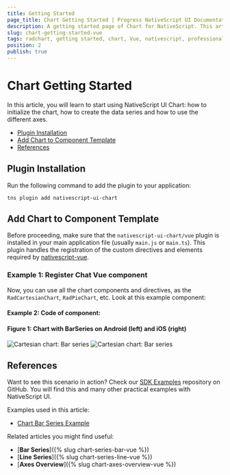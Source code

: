 ```yaml
---
title: Getting Started
page_title: Chart Getting Started | Progress NativeScript UI Documentation
description: A getting started page of Chart for NativeScript. This article explains what are the steps to create a chart instance from scratch and use with Vue
slug: chart-getting-started-vue
tags: radchart, getting started, chart, Vue, nativescript, professional, ui
position: 2
publish: true
---
```


# Chart Getting Started

In this article, you will learn to start using NativeScript UI Chart: how to initialize the chart, how to create the data series and how to use the different axes.

* [Plugin Installation](#plugin-installation)
* [Add Chart to Component Template](#add-chart-to-component-template)
* [References](#references)

## Plugin Installation

Run the following command to add the plugin to your application:

``` Shell
tns plugin add nativescript-ui-chart
```

## Add Chart to Component Template

Before proceeding, make sure that the `nativescript-ui-chart/vue` plugin is installed in your main application file (usually `main.js` or `main.ts`). This plugin handles the registration of the custom directives and elements required by [nativescript-vue](https://nativescript-vue.org/).

### Example 1: Register Chat Vue component

<snippet id='chart-imports-vue'/>

Now, you can use all the chart components and directives, as the `RadCartesianChart`, `RadPieChart`, etc. Look at this example component:

#### Example 2: Code of component:

<snippet id='chart-bar-series-vue'/>

#### Figure 1: Chart with BarSeries on Android (left) and iOS (right)

![Cartesian chart: Bar series](../../../ui/img/ns_ui/bar_series_android.png "Bar series on Android.") ![Cartesian chart: Bar series](../../../ui/img/ns_ui/bar_series_ios.png "Bar series on iOS.")

## References

Want to see this scenario in action?
Check our [SDK Examples](https://github.com/NativeScript/nativescript-ui-samples-vue) repository on GitHub. You will find this and many other practical examples with NativeScript UI.

Examples used in this article:

* [Chart Bar Series Example](https://github.com/NativeScript/nativescript-ui-samples-vue/tree/master/chart/app/examples/series)

Related articles you might find useful:

* [**Bar Series**]({% slug chart-series-bar-vue %})
* [**Line Series**]({% slug chart-series-line-vue %})
* [**Axes Overview**]({% slug chart-axes-overview-vue %})
